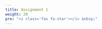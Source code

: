 ```yaml
---
title: Assignment 1
weight: 20
pre: "<i class='fas fa-star'></i> &nbsp;"
---
```

<!--
## Assignment 1: The workflow

Due by 11:59 pm Sunday, Sept. 8th.

### Overview
This assignment is aimed to give you practice with the [project workflow](https://happygitwithr.com/new-github-first.html) with RStudio that we will be using throughout this course.
This should go smoothly, but if you run into any issues, we should be able to get them worked out.

You will be submitting three items: 1) a README.md, 2) an R Markdown report, and 3) a reflection on Bb.

#### Evaluation

The rubrics used for this assignment are:

- [](/syllabus/grading/)
- [](/syllabus/grading/)
- [](/syllabus/grading/)
- [](/syllabus/grading/)

### Create Your `hw01` Repo

GitHub Classroom will automatically make a repository for you, called `hw02-your_github_username`, for you to work on your assignment.
Follow these instructions to get the repo:

1. Sign-in to [Bb](https://mybb.gvsu.edu)
2. Go to the **hw01** assignment page (Assignments/hw01).

Here, you will find a url leading to a page on GitHub Classroom.
Visit this page and follow the instructions.
When you obtain your repository, it should contain a copy of this `application01-instructions.md` file, a blank `README.md` file, and a starter `application01-exploration.Rmd` file.


#### 1. Edit `README.md` 

Your task here is to edit the `README.md` file in your repository to contain a sample of GitHub-flavored markdown features.
Specifically, your REAMDME should contain:

1. A brief description as to what the repo is, so that an unknown visitor landing on the repo can orient themselves
You should also help the visitor navigate your repository (in whatever way you think is most appropriate).
2. An introduction to yourself.
Here you should elaborate and showcase various GitHub-flavored markdown features.

Remember the resources you were directed to view during your work in the class activities and Meeting Preparations.
These are also organized in the [Additional Resources/Markdown](/resources/markdown/) section of this site.

You can edit the README in your browser like we did in class or try editing it within RStudio.
**FYI, this will be a public repo.**

#### 2. Exploration with R Markdown

Edit the R Markdown document that explores a dataset, similar to the [datasaraus](/learningmodules/lm1/rstudio_rmarkdown/activity0102) exploration done in class.
You won't need to do an extensive exploration here, but your final submission should include both text and code intertwined.
If you simply mimicked the in-class activity, that would be considered *sufficient*.
You can use the gapminder data again, or choose a new R dataset.

Render your R Markdown to the `github_document` output format.
Commit both the `.Rmd` and `.md` files and push them to GitHub.
Give this a meaningful name, such as `hw01_your_dataset_name.Rmd` (which will produce a companion file, `hw01_your_dataset_name.md`).

#### 3. Reflection
  
After you have completed (1) and (2) above, go back to the **hw01** assignment page (Assignments/hw01) at [Bb](https://mybb.gvsu.edu).
You will submit your reflection here that minimally includes:

- A link to your homework repository
- A description of how you got the changes into README.md on GitHub
    - Did you use the browser at github.com?
    - Did you pull, edit locally, save, commit, push to github.com?
- How did working on the R Markdown document go?
- Reflect on what was hard/easy, problems you came across and how you solved them (helpful tutorials you read, etc.)

-->